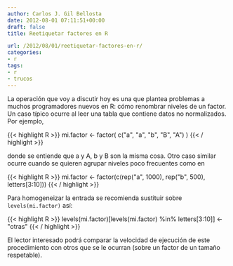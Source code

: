 ```yaml
---
author: Carlos J. Gil Bellosta
date: 2012-08-01 07:11:51+00:00
draft: false
title: Reetiquetar factores en R

url: /2012/08/01/reetiquetar-factores-en-r/
categories:
- r
tags:
- r
- trucos
---
```


La operación que voy a discutir hoy es una que plantea problemas a muchos programadores nuevos en R: cómo renombrar niveles de un factor. Un caso típico ocurre al leer una tabla que contiene datos no normalizados. Por ejemplo,

{{< highlight R >}}
mi.factor <- factor( c("a", "a", "b", "B", "A") )
{{< / highlight >}}

donde se entiende que a y A, b y B son la misma cosa. Otro caso similar ocurre cuando se quieren agrupar niveles poco frecuentes como en

{{< highlight R >}}
mi.factor <- factor(c(rep("a", 1000), rep("b", 500), letters[3:10]))
{{< / highlight >}}

Para homogeneizar la entrada se recomienda sustituir sobre `levels(mi.factor)` así:

{{< highlight R >}}
levels(mi.factor)[levels(mi.factor) %in% letters[3:10]] <- "otras"
{{< / highlight >}}

El lector interesado podrá comparar la velocidad de ejecución de este procedimiento con otros que se le ocurran (sobre un factor de un tamaño respetable).
